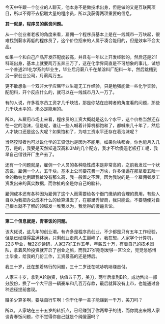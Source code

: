 <p>今天中午跟一个创业的人聊天，他本身不是做技术出身，但是做的又是互联网项目，所以不得不去招聘大量的程序员，所以我获得两项重要的信息。</p><p><b>其一就是，程序员的薪资问题。</b></p><p>从一个创业者老板的角度来看，雇佣一个程序员基本上是在一线城市一万块起，很难找到薪水再低的程序员了，这个价位招来的人属于凑合能用的，但是效率不会太高。</p><p>如果一个和自己产品开发匹配度较高，并且有一年以上开发经验的，然后还是211科班出身，基本上就要两万五奔三万了，这在化学界简直是不可想象的事儿，试想一个普通211化学系的毕业生，毕业后月薪八千在某涂料厂配料一年，然后跳槽到另一家创业公司，月薪两万五。</p><p>更不敢想象一个双非大学应届毕业生毫无工作经验，只是勉强能做一些化学实验，配配料，开个反应什么的，就可以在一线城市月入一万了。</p><p>有的人说，许多程序员工资才几千块钱，那是你站在应聘者的角度看的问题，那些几千块水平的，未必是能用的。</p><p>所以，从雇用市场上来看，程序员的工资大概就是这么个水平，这个价格当然还存在一定的泡沫，但是呢，谁让一些人喊着计算机都饱和了，都喊来几十年了，然后人才缺口还是这么大呢？如果饱和了，为啥工资水平还存在着泡沫呢？</p><p>当然狡辩者也可以说化学的工资低也是因为不能用，如果你啥都会，你也能月入几万，是的，我要是天然知道汉高和3M的几个配方，我才不给傻逼老板打工呢，我早自己借钱开厂生产去了。</p><p>还有一个问题就是，雇佣一个人员的各种隐性成本是非常高的，之前我发过一个状态说，雇佣一个人，五千块，基本上公司要花费一万块，许多傻逼在那拿着五险一金的缴纳比例跟我扯没有那么高，我一般置之不理，因为我说的是一个雇佣者发工资发出来的真实数据，而你扯的全是你自己的脑补。</p><p>雇佣成本还有各种因为雇佣了这个人而需要给各个衙门缴纳的合理的费用，有些人自以为我把办公成本什么的给算进去了，在那里秀智商，我只能说，不要随便对自己根本就不了解的领域发一堆我以为，我觉得的傻逼言论。</p><hr/><p><b>第二个信息就是，青春饭的问题。</b></p><p>该大佬说，这几年的创业潮，有许多是程序员创业，不少都是只有五年工作经验，但是已经赚得盆满钵满，只剩创业走向人生巅峰了，我在想，人家学个计算机，22岁毕业，我22岁读研，人家27岁工作五年，年薪五十万，有着自己的技术团队，拿着风险投资就开启了创业之旅，而我27岁刚刚发够一区论文，晃晃悠悠博士毕业，给我的几份工作，工资最高的还是博后。</p><p>我三十岁，还在想着转行的问题，三十二岁还在吭哧吭哧赚首付。</p><p>人家三十岁，拿到A轮融资，估值五千万，美刀，两年后拿到B轮，成功售出一部分股份，换了一个大平层一辆豪车和几百万存款，最后就算没有上市，也能通过各种途径提前套现。</p><p>赚多少算多啊，要啥自行车啊！你干化学一辈子能赚到一千万，美刀吗？</p><p>所以，人家站在三十五岁的转折点，已经赚到了你两辈子的钱，而你跳出来跟人家谈青春饭问题，你不觉得你自己就是个纯傻逼吗？</p><p></p>